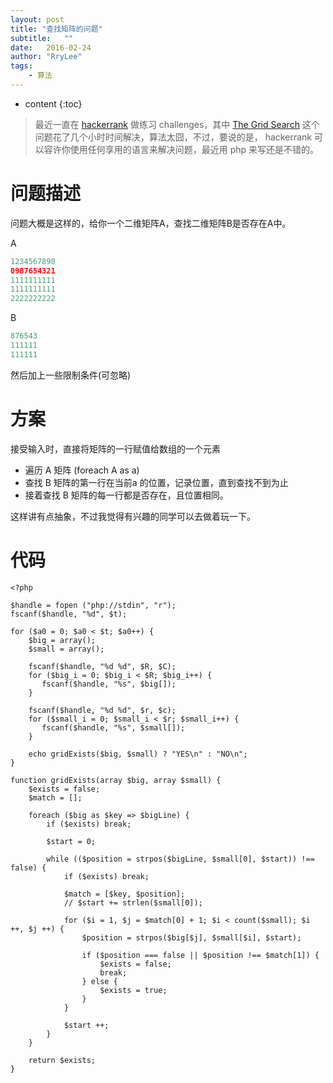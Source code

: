 ```yaml
---
layout: post
title: "查找矩阵的问题"
subtitle:   ""
date:   2016-02-24
author: "RryLee"
tags:
    - 算法
---
```


* content
{:toc}

> 最近一直在 [hackerrank](https://www.hackerrank.com) 做练习 challenges，其中 [The Grid Search](https://www.hackerrank.com/challenges/the-grid-search) 这个问题花了几个小时时间解决，算法太囧，不过，要说的是， hackerrank 可以容许你使用任何享用的语言来解决问题，最近用 php 来写还是不错的。

# 问题描述

问题大概是这样的，给你一个二维矩阵A，查找二维矩阵B是否存在A中。

A

```php
1234567890
0987654321
1111111111
1111111111
2222222222
```

B
```php
876543
111111
111111
```

然后加上一些限制条件(可忽略)

# 方案

接受输入时，直接将矩阵的一行赋值给数组的一个元素

* 遍历 A 矩阵 (foreach A as a)
* 查找 B 矩阵的第一行在当前a 的位置，记录位置，直到查找不到为止
* 接着查找 B 矩阵的每一行都是否存在，且位置相同。

这样讲有点抽象，不过我觉得有兴趣的同学可以去做着玩一下。

# 代码

    <?php

    $handle = fopen ("php://stdin", "r");
    fscanf($handle, "%d", $t);

    for ($a0 = 0; $a0 < $t; $a0++) {
        $big = array();
        $small = array();

        fscanf($handle, "%d %d", $R, $C);
        for ($big_i = 0; $big_i < $R; $big_i++) {
           fscanf($handle, "%s", $big[]);
        }

        fscanf($handle, "%d %d", $r, $c);
        for ($small_i = 0; $small_i < $r; $small_i++) {
           fscanf($handle, "%s", $small[]);
        }

        echo gridExists($big, $small) ? "YES\n" : "NO\n";
    }

    function gridExists(array $big, array $small) {
        $exists = false;
        $match = [];

        foreach ($big as $key => $bigLine) {
            if ($exists) break;

            $start = 0;

            while (($position = strpos($bigLine, $small[0], $start)) !== false) {
                if ($exists) break;

                $match = [$key, $position];
                // $start += strlen($small[0]);

                for ($i = 1, $j = $match[0] + 1; $i < count($small); $i ++, $j ++) {
                    $position = strpos($big[$j], $small[$i], $start);

                    if ($position === false || $position !== $match[1]) {
                        $exists = false;
                        break;
                    } else {
                        $exists = true;
                    }
                }

                $start ++;
            }
        }

        return $exists;
    }
